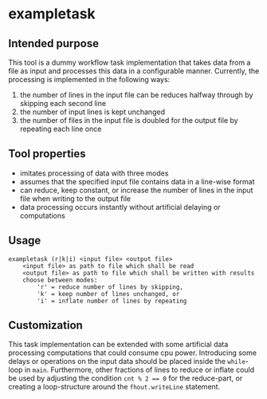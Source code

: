 # exampletask

## Intended purpose 

This tool is a dummy workflow task implementation that takes data from a file as input and processes this data in a configurable manner.
Currently, the processing is implemented in the following ways:

1. the number of lines in the input file can be reduces halfway through by skipping each second line
2. the number of input lines is kept unchanged
3. the number of files in the input file is doubled for the output file by repeating each line once

## Tool properties

* imitates processing of data with three modes
* assumes that the specified input file contains data in a line-wise format
* can reduce, keep constant, or increase the number of lines in the input file when writing to the output file
* data processing occurs instantly without artificial delaying or computations

## Usage

	exampletask (r|k|i) <input file> <output file>
		<input file> as path to file which shall be read
		<output file> as path to file which shall be written with results
		choose between modes:
			'r' = reduce number of lines by skipping,
			'k' = keep number of lines unchanged, or
			'i' = inflate number of lines by repeating

## Customization

This task implementation can be extended with some artificial data processing computations that could consume cpu power.
Introducing some delays or operations on the input data should be placed inside the `while`-loop in `main`.
Furthermore, other fractions of lines to reduce or inflate could be used by adjusting the condition `cnt % 2 == 0` for the reduce-part, or creating a loop-structure around the `fhout.writeLine` statement.

